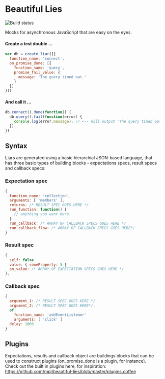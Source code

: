 Beautiful Lies
==============
![Build status](https://api.travis-ci.org/mpj/beautiful-lies.png)

Mocks for asynchronous JavaScript that are easy on the eyes. 

#### Create a test double ...
```javascript
var db = create_liar([{
  function_name: 'connect',
  on_promise_done: [{
    function_name: 'query',
    promise_fail_value: {
      message: 'The query timed out.'
    }
  }]
}])
```
#### And call it ...
```javascript
db.connect().done(function() {
  db.query().fail(function(error) {
    console.log(error.message); // <-- Will output 'The query timed out.'
  })
})
```

## Syntax

Liars are generated using a basic hierarchial JSON-based language,
that has three basic types of building blocks - expectations specs, result specs and callback specs:

### Expectation spec
```javascript
{
  function_name: 'collection',
  arguments: [ 'members' ],
  returns: /* RESULT SPEC GOES HERE */
  run_function: function() {
    // anything you want here.
  }
  run_callback: /* ARRAY OF CALLBACK SPECS GOES HERE */
  run_callback_flow: /* ARRAY OF CALLBACK SPECS GOES HERE*/
}
```

### Result spec
```javascript
{
  self: false
  value: { someProperty: 5 }
  on_value: /* ARRAY OF EXPECTATION SPECS GOES HERE */
},
```

### Callback spec
```javascript
{
  argument_1: /* RESULT SPEC GOES HERE */
  argument_2: /* RESULT SPEC GOES HERE*/,
  of:
    function_name: 'addEventListener'
    arguments: [ 'click' ]
  delay: 1000
}
```


## Plugins
Expectations, results and callback object are buildings blocks that can be used to construct plugins (on_promise_done is a plugin, for instance). Check out the built in plugins here, for inspiration:
https://github.com/mpj/beautiful-lies/blob/master/plugins.coffee








